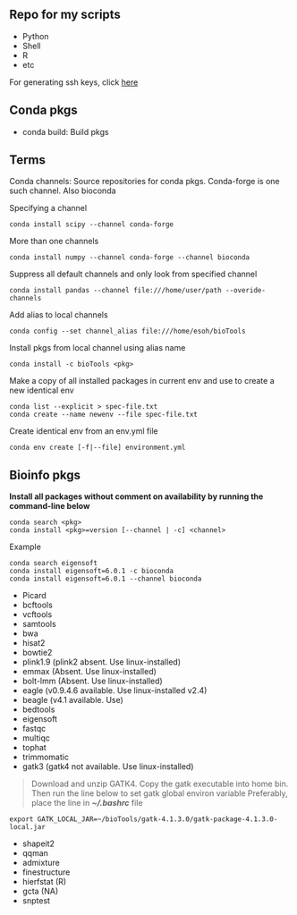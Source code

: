 Repo for my scripts
---
- Python
- Shell
- R
- etc

For generating ssh keys, click [here](https://help.github.com/articles/generating-a-new-ssh-key-and-adding-it-to-the-ssh-agent/)

Conda pkgs
---
- conda build: Build pkgs


Terms
---
Conda channels: Source repositories for conda pkgs. Conda-forge is one such channel. Also bioconda

Specifying a channel
```
conda install scipy --channel conda-forge
```

More than one channels
```
conda install numpy --channel conda-forge --channel bioconda
```

Suppress all default channels and only look from specified channel
```
conda install pandas --channel file:///home/user/path --overide-channels
```

Add alias to local channels
```
conda config --set channel_alias file:///home/esoh/bioTools
```

Install pkgs from local channel using alias name
```
conda install -c bioTools <pkg>
```

Make a copy of all installed packages in current env and use to create a new identical env
```
conda list --explicit > spec-file.txt
conda create --name newenv --file spec-file.txt
```

Create identical env from an env.yml file
```
conda env create [-f|--file] environment.yml 
```

Bioinfo pkgs
---
**Install all packages without comment on availability by running the command-line below**
```
conda search <pkg>
conda install <pkg>=version [--channel | -c] <channel>  
```
Example
```
conda search eigensoft
conda install eigensoft=6.0.1 -c bioconda
conda install eigensoft=6.0.1 --channel bioconda
```

- Picard
- bcftools
- vcftools
- samtools
- bwa
- hisat2
- bowtie2
- plink1.9 (plink2 absent. Use linux-installed)
- emmax (Absent. Use linux-installed)
- bolt-lmm (Absent. Use linux-installed)
- eagle (v0.9.4.6 available. Use linux-installed v2.4)
- beagle (v4.1 available. Use)
- bedtools
- eigensoft
- fastqc
- multiqc
- tophat
- trimmomatic
- gatk3 (gatk4 not available. Use linux-installed)
> Download and unzip GATK4. Copy the gatk executable into home bin. Then run the line below to set gatk global environ variable
Preferably, place the line in _**~/.bashrc**_ file

```
export GATK_LOCAL_JAR=~/bioTools/gatk-4.1.3.0/gatk-package-4.1.3.0-local.jar
```

- shapeit2
- qqman
- admixture
- finestructure
- hierfstat (R)
- gcta (NA)
- snptest
